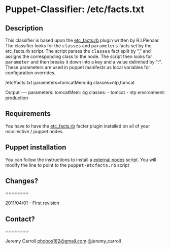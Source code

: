 # Puppet-Classifier: /etc/facts.txt

## Description

This classifier is based upon the [etc_facts.rb](https://github.com/ripienaar/facter-facts/blob/master/etcfacts/etc_facts.rb) plugin written by R.I.Pienaar. The classifier looks for the <tt>classes</tt> and <tt>parameters</tt> facts set by the etc_facts.rb script. The script parses the <tt>classes</tt> fact split by "," and assigns the corresponding class to the node. The script then looks for <tt>parameter</tt> and then breaks it down into a key and a value delimited by ":". These parameters are used in puppet manifests as local variables for configuration overrides.

/etc/facts.txt
	parameters=tomcatMem:4g
	classes=ntp,tomcat

Output
	     --- 
	       parameters: 
	         tomcatMem: 4g
	       classes: 
	         - tomcat
	         - ntp
	       environment: production

## Requirements

You have to have the [etc_facts.rb](https://github.com/ripienaar/facter-facts/blob/master/etcfacts/etc_facts.rb) facter plugin installed on all of your mcollective / puppet nodes.

## Puppet installation

You can follow the instructions to install a [external nodes](http://docs.puppetlabs.com/guides/external_nodes.html) script. You will modify the line to point to the <tt>puppet-etcfacts.rb</tt> script
     
## Changes?
========

2011/04/01 - First revision

## Contact?
========

Jeremy Carroll <phobos182@gmail.com> @jeremy_carroll
